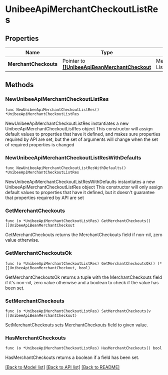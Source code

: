 # UnibeeApiMerchantCheckoutListRes

## Properties

Name | Type | Description | Notes
------------ | ------------- | ------------- | -------------
**MerchantCheckouts** | Pointer to [**[]UnibeeApiBeanMerchantCheckout**](UnibeeApiBeanMerchantCheckout.md) | MerchantCheckout List Object | [optional] 

## Methods

### NewUnibeeApiMerchantCheckoutListRes

`func NewUnibeeApiMerchantCheckoutListRes() *UnibeeApiMerchantCheckoutListRes`

NewUnibeeApiMerchantCheckoutListRes instantiates a new UnibeeApiMerchantCheckoutListRes object
This constructor will assign default values to properties that have it defined,
and makes sure properties required by API are set, but the set of arguments
will change when the set of required properties is changed

### NewUnibeeApiMerchantCheckoutListResWithDefaults

`func NewUnibeeApiMerchantCheckoutListResWithDefaults() *UnibeeApiMerchantCheckoutListRes`

NewUnibeeApiMerchantCheckoutListResWithDefaults instantiates a new UnibeeApiMerchantCheckoutListRes object
This constructor will only assign default values to properties that have it defined,
but it doesn't guarantee that properties required by API are set

### GetMerchantCheckouts

`func (o *UnibeeApiMerchantCheckoutListRes) GetMerchantCheckouts() []UnibeeApiBeanMerchantCheckout`

GetMerchantCheckouts returns the MerchantCheckouts field if non-nil, zero value otherwise.

### GetMerchantCheckoutsOk

`func (o *UnibeeApiMerchantCheckoutListRes) GetMerchantCheckoutsOk() (*[]UnibeeApiBeanMerchantCheckout, bool)`

GetMerchantCheckoutsOk returns a tuple with the MerchantCheckouts field if it's non-nil, zero value otherwise
and a boolean to check if the value has been set.

### SetMerchantCheckouts

`func (o *UnibeeApiMerchantCheckoutListRes) SetMerchantCheckouts(v []UnibeeApiBeanMerchantCheckout)`

SetMerchantCheckouts sets MerchantCheckouts field to given value.

### HasMerchantCheckouts

`func (o *UnibeeApiMerchantCheckoutListRes) HasMerchantCheckouts() bool`

HasMerchantCheckouts returns a boolean if a field has been set.


[[Back to Model list]](../README.md#documentation-for-models) [[Back to API list]](../README.md#documentation-for-api-endpoints) [[Back to README]](../README.md)


